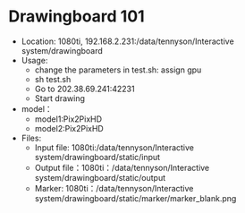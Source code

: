 # Drawingboard 101
 * Location: 1080ti, 192.168.2.231:/data/tennyson/Interactive system/drawingboard
 * Usage:
   * change the parameters in test.sh: assign gpu
   * sh test.sh
   * Go to 202.38.69.241:42231
   * Start drawing
 * model：
   * model1:Pix2PixHD
   * model2:Pix2PixHD
 * Files:
   * Input file: 1080ti:/data/tennyson/Interactive system/drawingboard/static/input
   * Output file：1080ti：/data/tennyson/Interactive system/drawingboard/static/output
   * Marker: 1080ti：/data/tennyson/Interactive system/drawingboard/static/marker/marker_blank.png
